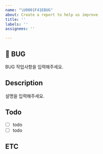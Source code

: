 ```yaml
---
name: "\U0001F41EBUG"
about: Create a report to help us improve
title: ''
labels: ''
assignees: ''

---
```

## :bug: BUG
BUG 작업사항을 입력해주세요.

## Description
설명을 입력해주세요.


## Todo
- [ ] todo
- [ ] todo

## ETC
